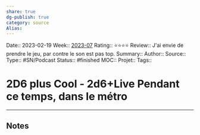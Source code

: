 ```yaml
---
share: true 
dg-publish: true
category: source
Alias:
---
```

Date:: 2023-02-19
Week:: [2023-07](../week/2023-07.md)
Rating:: ⭐⭐⭐⭐
Review:: J'ai envie de prendre le jeu, par contre le son est pas top.
Summary:: 
Author::
Source:: 
Type:: #SN/Podcast 
Status:: #finished 
MOC::
Projet:: 
Tags:: 

# 2D6 plus Cool -  2d6+Live Pendant ce temps, dans le métro


***

## Notes
